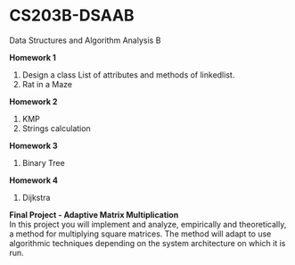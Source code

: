 # CS203B-DSAAB
Data Structures and Algorithm Analysis B

**Homework 1**
1. Design a class List of attributes and methods of linkedlist.
2. Rat in a Maze

**Homework 2**
1. KMP
2. Strings calculation

**Homework 3**
1. Binary Tree

**Homework 4**
1. Dijkstra

**Final Project - Adaptive Matrix Multiplication**    
In this project you will implement and analyze, empirically and theoretically, a method for multiplying square matrices. The method will adapt to use algorithmic techniques depending on the system architecture on which it is run.
